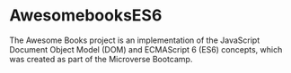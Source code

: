 # AwesomebooksES6
The Awesome Books project is an implementation of the JavaScript Document Object Model (DOM) and ECMAScript 6 (ES6) concepts, which was created as part of the Microverse Bootcamp.
